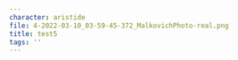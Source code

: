 ```yaml
---
character: aristide
file: 4-2022-03-10_03-59-45-372_MalkovichPhoto-real.png
title: test5
tags: ''
---
```



